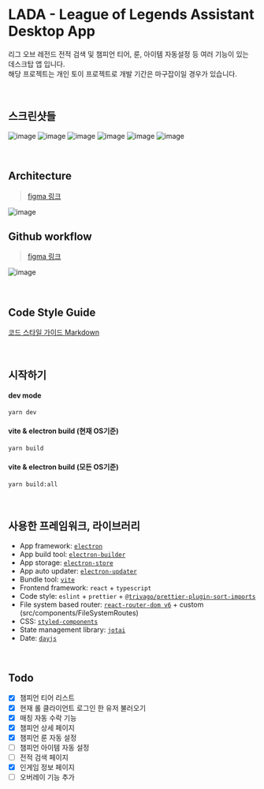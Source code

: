 # LADA - League of Legends Assistant Desktop App

리그 오브 레전드 전적 검색 및 챔피언 티어, 룬, 아이템 자동설정 등 여러 기능이 있는 데스크탑 앱 입니다.<br />
해당 프로젝트는 개인 토이 프로젝트로 개발 기간은 마구잡이일 경우가 있습니다.<br />

<br />

## 스크린샷들

![image](https://github.com/2skydev/LADA/assets/43225384/d3d9a37c-3b26-4d2d-ad58-782c37b95240)
![image](https://github.com/2skydev/LADA/assets/43225384/842dbbc4-3d9b-452e-9b71-e52e66930b4e)
![image](https://github.com/2skydev/LADA/assets/43225384/9a0deb72-934b-4643-9e9a-56a6d6616a01)
![image](https://github.com/2skydev/LADA/assets/43225384/cb186443-6477-4942-933a-5b639cb8cc34)
![image](https://github.com/2skydev/LADA/assets/43225384/7ce5494d-9677-43ed-b686-29bb82a0bbca)
![image](https://github.com/2skydev/LADA/assets/43225384/71a44a18-f6e5-4908-92d6-989fdd9f4d6a)

<br />

## Architecture

> [figma 링크](https://www.figma.com/file/qJrFt4YVAZX5UdbeKLx6xA/LADA?type=whiteboard&t=oozV2tgJvZuRd6S4-1)

![image](https://github.com/2skydev/LADA/assets/43225384/a4de6e74-4788-424c-a3f0-a329c853789a)


## Github workflow

> [figma 링크](https://www.figma.com/file/qJrFt4YVAZX5UdbeKLx6xA/LADA?type=whiteboard&t=oozV2tgJvZuRd6S4-1)

![image](https://github.com/2skydev/LADA/assets/43225384/69dc01b1-0fab-4305-9e69-6821555119fe)

<br />

## Code Style Guide

[코드 스타일 가이드 Markdown](https://github.com/2skydev/LADA/blob/main/CODE_STYLES.md)

<br />

## 시작하기

#### dev mode

```bash
yarn dev
```

#### vite & electron build (현재 OS기준)

```bash
yarn build
```

#### vite & electron build (모든 OS기준)

```bash
yarn build:all
```

<br />

## 사용한 프레임워크, 라이브러리

- App framework: [`electron`](https://www.electronjs.org/)
- App build tool: [`electron-builder`](https://www.electron.build/)
- App storage: [`electron-store`](https://github.com/sindresorhus/electron-store)
- App auto updater: [`electron-updater`](https://www.electron.build/auto-update)
- Bundle tool: [`vite`](https://vitejs.dev/)
- Frontend framework: `react` + `typescript`
- Code style: `eslint` + `prettier` + [`@trivago/prettier-plugin-sort-imports`](https://github.com/trivago/prettier-plugin-sort-imports)
- File system based router: [`react-router-dom v6`](https://reactrouter.com/docs/en/v6) + custom (src/components/FileSystemRoutes)
- CSS: [`styled-components`](https://styled-components.com/)
- State management library: [`jotai`](https://jotai.org/)
- Date: [`dayjs`](https://day.js.org/)

<br />

## Todo

- [x] 챔피언 티어 리스트
- [x] 현재 롤 클라이언트 로그인 한 유저 불러오기
- [x] 매칭 자동 수락 기능
- [x] 챔피언 상세 페이지
- [x] 챔피언 룬 자동 설정
- [ ] 챔피언 아이템 자동 설정
- [ ] 전적 검색 페이지
- [x] 인게임 정보 페이지
- [ ] 오버레이 기능 추가
